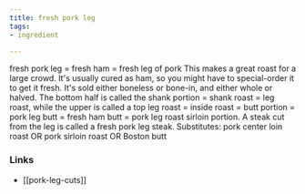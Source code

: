 ```yaml
---
title: fresh pork leg
tags:
- ingredient

---
```

fresh pork leg = fresh ham = fresh leg of pork This makes a great roast for a large crowd. It's usually cured as ham, so you might have to special-order it to get it fresh. It's sold either boneless or bone-in, and either whole or halved. The bottom half is called the shank portion = shank roast = leg roast, while the upper is called a top leg roast = inside roast = butt portion = pork leg butt = fresh ham butt = pork leg roast sirloin portion. A steak cut from the leg is called a fresh pork leg steak. Substitutes: pork center loin roast OR pork sirloin roast OR Boston butt

### Links

* [[pork-leg-cuts]]
